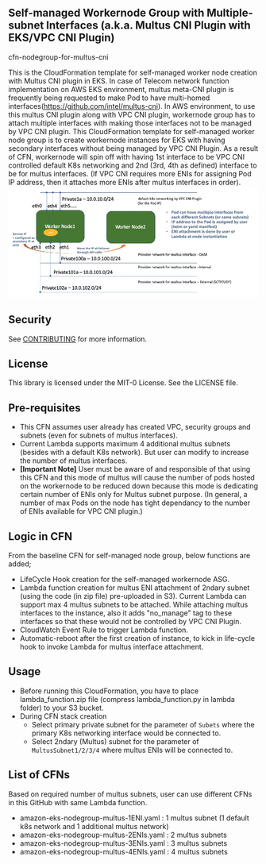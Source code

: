 ## Self-managed Workernode Group with Multiple-subnet Interfaces (a.k.a. Multus CNI Plugin with EKS/VPC CNI Plugin)
cfn-nodegroup-for-multus-cni 

This is the CloudFormation template for self-managed worker node creation with Multus CNI plugin in EKS. In case of Telecom network function implementation on AWS EKS environment, multus meta-CNI plugin is frequently being requested to make Pod to have multi-homed interfaces(https://github.com/intel/multus-cni). In AWS environment, to use this multus CNI plugin along with VPC CNI plugin, workernode group has to attach multiple interfaces with making those interfaces not to be managed by VPC CNI plugin. This CloudFormation template for self-managed worker node group is to create workernode instances for EKS with having secondary interfaces without being managed by VPC CNI Plugin. As a result of CFN, workernode will spin off with having 1st interface to be VPC CNI controlled default K8s networking and 2nd (3rd, 4th as defined) interface to be for multus interfaces. (If VPC CNI requires more ENIs for assigning Pod IP address, then it attaches more ENIs after multus interfaces in order). 
![nodegroup-for-multus-cni](nodegroup-for-multus-cni.jpg)

## Security

See [CONTRIBUTING](CONTRIBUTING.md#security-issue-notifications) for more information.

## License

This library is licensed under the MIT-0 License. See the LICENSE file.

## Pre-requisites
- This CFN assumes user already has created VPC, security groups and subnets (even for subnets of multus interfaces). 
- Current Lambda supports maximum 4 additional multus subnets (besides with a default K8s network). But user can modify to increase the number of multus interfaces. 
- **[Important Note]** User must be aware of and responsible of that using this CFN and this mode of multus will cause the number of pods hosted on the workernode to be reduced down because this mode is dedicating certain number of ENIs only for Multus subnet purpose. 
(In general, a number of max Pods on the node has tight dependancy to the number of ENIs available for VPC CNI plugin.)

## Logic in CFN
From the baseline CFN for self-managed node group, below functions are added;
- LifeCycle Hook creation for the self-managed workernode ASG.
- Lambda function creation for multus ENI attachment of 2ndary subnet (using the code (in zip file) pre-uploaded in S3). Current Lambda can support max 4 multus subnets to be attached. While attaching multus interfaces to the instance, also it adds "no_manage" tag to these interfaces so that these would not be controlled by VPC CNI Plugin. 
- CloudWatch Event Rule to trigger Lambda function. 
- Automatic-reboot after the first creation of instance, to kick in life-cycle hook to invoke Lambda for multus interface attachment. 

## Usage 
- Before running this CloudFormation, you have to place lambda_function.zip file (compress lambda_function.py in lambda folder) to your S3 bucket.
- During CFN stack creation
    - Select primary private subnet for the parameter of `Subets` where the primary K8s networking interface would be connected to. 
    - Select 2ndary (Multus) subnet for the parameter of `MultusSubnet1/2/3/4` where multus ENIs will be connected to.
 
## List of CFNs
Based on required number of multus subnets, user can use different CFNs in this GitHub with same Lambda function.
- amazon-eks-nodegroup-multus-1ENI.yaml : 1 multus subnet (1 default k8s network and 1 additional multus network)
- amazon-eks-nodegroup-multus-2ENIs.yaml : 2 multus subnets
- amazon-eks-nodegroup-multus-3ENIs.yaml : 3 multus subnets
- amazon-eks-nodegroup-multus-4ENIs.yaml : 4 multus subnets
